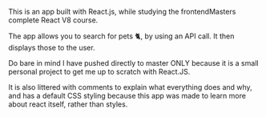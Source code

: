 This is an app built with React.js, while studying the frontendMasters complete React V8 course.

The app allows you to search for pets 🐈, by using an API call. It then displays those to the user.

Do bare in mind I have pushed directly to master ONLY because it is a small personal project to get me up to scratch with React.JS.

It is also littered with comments to explain what everything does and why, and has a default CSS styling because this app was made to learn more about react itself, rather than styles.
